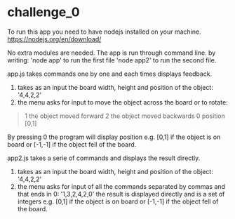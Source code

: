 # challenge_0

To run this app you need to have nodejs installed on your machine.
https://nodejs.org/en/download/

No extra modules are needed.
The app is run through command line.
by writing:
'node app' to run the first file
'node app2' to run the second file.


app.js takes commands one by one and each times displays feedback.
1. takes as an input the board width, height and position of the object: '4,4,2,2'
2. the menu asks for input to move the object across the board or to rotate:
>1 
the object moved forward
>2
the object moved backwards
>0
position [0,1]

By pressing 0 the program will display position e.g. [0,1] if the object is on board or [-1,-1] if the object fell of the board.

app2.js takes a serie of commands and displays the result directly.
1. takes as an input the board width, height and position of the object: '4,4,2,2'
2. the menu asks for input of all the commands separated by commas and that ends in 0: '1,3,2,4,2,0'
the result is displayed directly and is a set of integers e.g. [0,1] if the object is on board or [-1,-1] if the object fell of the board.
